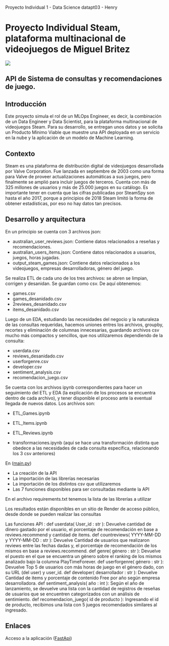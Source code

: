 Proyecto Individual 1 - Data Science datapt03 - Henry


# Proyecto Individual Steam, plataforma multinacional de videojuegos de Miguel Britez

![](https://i0.wp.com/xperimentalhamid.com/wp-content/uploads/2021/05/Steam-Unlocked.png?fit=1300%2C800&ssl=1&is-pending-load=1)

## API de Sistema de consultas y recomendaciones de juego.


## Introducción

Este proyecto simula el rol de un MLOps Engineer, es decir, la combinación de un Data Engineer y Data Scientist, para la plataforma multinacional de videojuegos Steam. Para su desarrollo, se entregan unos datos y se solicita un Producto Mínimo Viable que muestre una API deployada en un servicio en la nube y la aplicación de un modelo de Machine Learning.

## Contexto

Steam es una plataforma de distribución digital de videojuegos desarrollada por Valve Corporation. Fue lanzada en septiembre de 2003 como una forma para Valve de proveer actualizaciones automáticas a sus juegos, pero finalmente se amplió para incluir juegos de terceros. Cuenta con más de 325 millones de usuarios y más de 25.000 juegos en su catálogo. Es importante tener en cuenta que las cifras publicadas por SteamSpy son hasta el año 2017, porque a principios de 2018 Steam limitó la forma de obtener estadísticas, por eso no hay datos tan precisos.

## Desarrollo y arquitectura

En un principio se cuenta con 3 archivos json:

* australian_user_reviews.json: Contiene datos relacionados a reseñas y recomendaciones.
* australian_users_items.json: Contiene datos relacionados a usuarios, juegos, horas jugadas.
* output_steam_games.json: Contiene datos relacionados a los videojuegos, empresas desarrolladoras, género del juego.

Se realiza ETL de cada uno de los tres archivos: se abren se limpian, corrigen y desanidan. Se guardan como csv. De aquí obtenemos:

* games.csv
* games_desanidado.csv
* 2reviews_desanidado.csv
* items_desanidado.csv

Luego de un EDA, estudiando las necesidades del negocio y la naturaleza de las consultas requeridas, hacemos uniones entres los archivos, groupby, recortes y eliminación de columnas innecesarias, guardando archivos csv mucho más compactos y sencillos, que nos utilizaremos dependiendo de la consulta:

* userdata.csv
* reviews_desanidado.csv
* userforgenre.csv
* developer.csv
* sentiment_analysis.csv
* recomendacion_juego.csv

Se cuenta con los archivos ipynb correspondientes para hacer un seguimiento del ETL y EDA (la explicación de los procesos se encuentra dentro de cada archivo), y tener disponible el proceso ante la eventual llegada de nuevos datos.
Los archivos son:

* ETL_Games.ipynb
* ETL_Items.ipynb
* ETL_Reviews.ipynb

* transformaciones.ipynb (aquí se hace una transformación distinta que obedece a las necesidades de cada consulta específica, relacionando los 3 csv anteriores)




 En ([main.py](https://github.com/Miguel281017/pi_games/blob/main/main.py)) 

* La creación de la API
* La importación de las librerías necesarias
* La importación de los distintos csv que utilizaremos
* Las 7 funciones disponibles para ser consultadas mediante la API

En el archivo requirements.txt tenemos la lista de las librerías a utilizar

Los resultados están disponibles en un sitio de Render de acceso público, desde donde se pueden realizar las consultas

Las funciones API : def userdata( User_id : str ): Devuelve cantidad de dinero gastado por el usuario, el porcentaje de recomendación en base a reviews.recommend y cantidad de items.
def countreviews( YYYY-MM-DD y YYYY-MM-DD : str ): Devuelve Cantidad de usuarios que realizaron reviews entre las fechas dadas y, el porcentaje de recomendación de los mismos en base a reviews.recommend.
def genre( género : str ): Devuelve el puesto en el que se encuentra un género sobre el ranking de los mismos analizado bajo la columna PlayTimeForever.
def userforgenre( género : str ): Devuelve Top 5 de usuarios con más horas de juego en el género dado, con su URL (del user) y user_id.
def developer( desarrollador : str ): Devuelve Cantidad de items y porcentaje de contenido Free por año según empresa desarrolladora.
def sentiment_analysis( año : int ): Según el año de lanzamiento, se devuelve una lista con la cantidad de registros de reseñas de usuarios que se encuentren categorizados con un análisis de sentimiento.
def recomendacion_juego( id de producto ): Ingresando el id de producto, recibimos una lista con 5 juegos recomendados similares al ingresado.


## Enlaces

Acceso a la aplicación ([FastApi](https://pi-games.onrender.com/docs))

